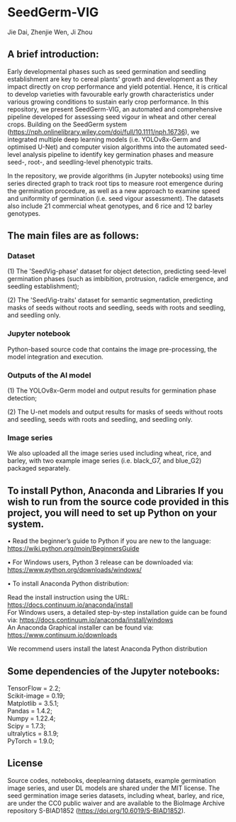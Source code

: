 # SeedGerm-VIG
Jie Dai, Zhenjie Wen, Ji Zhou

## A brief introduction:
Early developmental phases such as seed germination and seedling establishment are key to cereal plants' growth and development as they impact directly on crop performance and yield potential. Hence, it is critical to develop varieties with favourable early growth characteristics under various growing conditions to sustain early crop performance. In this repository, we present SeedGerm-VIG, an automated and comprehensive pipeline developed for assessing seed vigour in wheat and other cereal crops. Building on the SeedGerm system (https://nph.onlinelibrary.wiley.com/doi/full/10.1111/nph.16736), we integrated multiple deep learning models (i.e. YOLOv8x-Germ and optimised U-Net) and computer vision algorithms into the automated seed-level analysis pipeline to identify key germination phases and measure seed-, root-, and seedling-level phenotypic traits. <br>

In the repository, we provide algorithms (in Jupyter notebooks) using time series directed graph to track root tips to measure root emergence during the germination procedure, as well as a new approach to examine speed and uniformity of germination (i.e. seed vigour assessment). The datasets also include 21 commercial wheat genotypes, and 6 rice and 12 barley genotypes.

## The main files are as follows:

### Dataset <br>
(1) The 'SeedVig-phase' dataset for object detection, predicting seed-level germination phases (such as imbibition, protrusion, radicle emergence, and seedling establishment); <br>

(2) The 'SeedVig-traits' dataset for semantic segmentation, predicting masks of seeds without roots and seedling, seeds with roots and seedling, and seedling only.

### Jupyter notebook <br> 
Python-based source code that contains the image pre-processing, the model integration and execution.

### Outputs of the AI model <br> 
(1) The YOLOv8x-Germ model and output results for germination phase detection; <br>

(2) The U-net models and output results for masks of seeds without roots and seedling, seeds with roots and seedling, and seedling only.

### Image series
We also uploaded all the image series used including wheat, rice, and barley, with two example image series (i.e. black_G7, and blue_G2) packaged separately.

## To install Python, Anaconda and Libraries If you wish to run from the source code provided in this project, you will need to set up Python on your system.

• Read the beginner’s guide to Python if you are new to the language: https://wiki.python.org/moin/BeginnersGuide

• For Windows users, Python 3 release can be downloaded via: https://www.python.org/downloads/windows/

• To install Anaconda Python distribution:

Read the install instruction using the URL: https://docs.continuum.io/anaconda/install <br>
For Windows users, a detailed step-by-step installation guide can be found via: https://docs.continuum.io/anaconda/install/windows <br>
An Anaconda Graphical installer can be found via: https://www.continuum.io/downloads <br>

We recommend users install the latest Anaconda Python distribution

## Some dependencies of the Jupyter notebooks: <br>
TensorFlow = 2.2; <br>
Scikit-image = 0.19; <br>
Matplotlib = 3.5.1; <br>
Pandas = 1.4.2; <br>
Numpy = 1.22.4; <br>
Scipy = 1.7.3; <br>
ultralytics = 8.1.9; <br>
PyTorch = 1.9.0;

## License
Source codes, notebooks, deeplearning datasets, example germination image series, and user DL models are shared under the MIT license. The seed germination image series datasets, including wheat, barley, and rice, are under the CC0 public waiver and are available to the BioImage Archive repository S-BIAD1852 (https://doi.org/10.6019/S-BIAD1852). 
